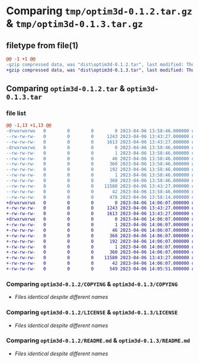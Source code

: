 # Comparing `tmp/optim3d-0.1.2.tar.gz` & `tmp/optim3d-0.1.3.tar.gz`

## filetype from file(1)

```diff
@@ -1 +1 @@
-gzip compressed data, was "dist\optim3d-0.1.2.tar", last modified: Thu Apr  6 13:58:46 2023, max compression
+gzip compressed data, was "dist\optim3d-0.1.3.tar", last modified: Thu Apr  6 14:06:07 2023, max compression
```

## Comparing `optim3d-0.1.2.tar` & `optim3d-0.1.3.tar`

### file list

```diff
@@ -1,13 +1,13 @@
-drwxrwxrwx   0        0        0        0 2023-04-06 13:58:46.000000 optim3d-0.1.2/
--rw-rw-rw-   0        0        0     1243 2023-04-06 13:43:27.000000 optim3d-0.1.2/COPYING
--rw-rw-rw-   0        0        0     1613 2023-04-06 13:43:27.000000 optim3d-0.1.2/LICENSE
-drwxrwxrwx   0        0        0        0 2023-04-06 13:58:46.000000 optim3d-0.1.2/optim3d.egg-info/
--rw-rw-rw-   0        0        0        1 2023-04-06 13:58:46.000000 optim3d-0.1.2/optim3d.egg-info/dependency_links.txt
--rw-rw-rw-   0        0        0       46 2023-04-06 13:58:46.000000 optim3d-0.1.2/optim3d.egg-info/entry_points.txt
--rw-rw-rw-   0        0        0      360 2023-04-06 13:58:46.000000 optim3d-0.1.2/optim3d.egg-info/PKG-INFO
--rw-rw-rw-   0        0        0      192 2023-04-06 13:58:46.000000 optim3d-0.1.2/optim3d.egg-info/SOURCES.txt
--rw-rw-rw-   0        0        0        1 2023-04-06 13:58:46.000000 optim3d-0.1.2/optim3d.egg-info/top_level.txt
--rw-rw-rw-   0        0        0      360 2023-04-06 13:58:46.000000 optim3d-0.1.2/PKG-INFO
--rw-rw-rw-   0        0        0    11580 2023-04-06 13:43:27.000000 optim3d-0.1.2/README.md
--rw-rw-rw-   0        0        0       42 2023-04-06 13:58:46.000000 optim3d-0.1.2/setup.cfg
--rw-rw-rw-   0        0        0      478 2023-04-06 13:58:14.000000 optim3d-0.1.2/setup.py
+drwxrwxrwx   0        0        0        0 2023-04-06 14:06:07.000000 optim3d-0.1.3/
+-rw-rw-rw-   0        0        0     1243 2023-04-06 13:43:27.000000 optim3d-0.1.3/COPYING
+-rw-rw-rw-   0        0        0     1613 2023-04-06 13:43:27.000000 optim3d-0.1.3/LICENSE
+drwxrwxrwx   0        0        0        0 2023-04-06 14:06:07.000000 optim3d-0.1.3/optim3d.egg-info/
+-rw-rw-rw-   0        0        0        1 2023-04-06 14:06:07.000000 optim3d-0.1.3/optim3d.egg-info/dependency_links.txt
+-rw-rw-rw-   0        0        0       46 2023-04-06 14:06:07.000000 optim3d-0.1.3/optim3d.egg-info/entry_points.txt
+-rw-rw-rw-   0        0        0      360 2023-04-06 14:06:07.000000 optim3d-0.1.3/optim3d.egg-info/PKG-INFO
+-rw-rw-rw-   0        0        0      192 2023-04-06 14:06:07.000000 optim3d-0.1.3/optim3d.egg-info/SOURCES.txt
+-rw-rw-rw-   0        0        0        1 2023-04-06 14:06:07.000000 optim3d-0.1.3/optim3d.egg-info/top_level.txt
+-rw-rw-rw-   0        0        0      360 2023-04-06 14:06:07.000000 optim3d-0.1.3/PKG-INFO
+-rw-rw-rw-   0        0        0    11580 2023-04-06 13:43:27.000000 optim3d-0.1.3/README.md
+-rw-rw-rw-   0        0        0       42 2023-04-06 14:06:07.000000 optim3d-0.1.3/setup.cfg
+-rw-rw-rw-   0        0        0      549 2023-04-06 14:05:51.000000 optim3d-0.1.3/setup.py
```

### Comparing `optim3d-0.1.2/COPYING` & `optim3d-0.1.3/COPYING`

 * *Files identical despite different names*

### Comparing `optim3d-0.1.2/LICENSE` & `optim3d-0.1.3/LICENSE`

 * *Files identical despite different names*

### Comparing `optim3d-0.1.2/README.md` & `optim3d-0.1.3/README.md`

 * *Files identical despite different names*

